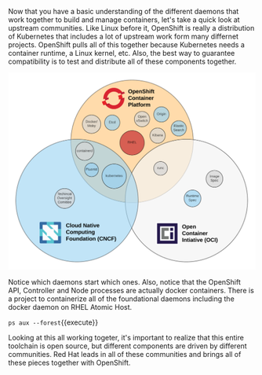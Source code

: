 Now that you have a basic understanding of the different daemons that work together to build and manage containers, let's take a quick look at upstream communities. Like Linux before it, OpenShift is really a distribution of Kubernetes that includes a lot of upstream work form many differnet projects. OpenShift pulls all of this together because Kubernetes needs a container runtime, a Linux kernel, etc. Also, the best way to guarantee compatibility is to test and distribute all of these components together.

![Container Libraries](../../assets/intro-openshift/container-internals-lab-1/05-community-landscape.png)


Notice which daemons start which ones. Also, notice that the OpenShift API, Controller and Node processes are actually docker containers. There is a project to containerize all of the foundational daemons including the docker daemon on RHEL Atomic Host.

``ps aux --forest``{{execute}}

Looking at this all working togeter, it's important to realize that this entire toolchain is open source, but different components are driven by different communities. Red Hat leads in all of these communities and brings all of these pieces together with OpenShift.


